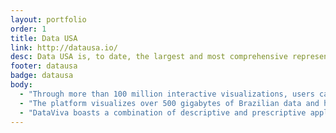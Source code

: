 ```yaml
---
layout: portfolio
order: 1
title: Data USA
link: http://datausa.io/
desc: Data USA is, to date, the largest and most comprehensive representation of U.S. data online. The website uses over 200,000 publicly available government datasets to create clean, easy to navigate visualizations on everything from job markets to higher education and healthcare. For anyone from business executives to students, Data USA can be used as a platform to enhance understanding and inform decision making within the U.S.
footer: datausa
badge: datausa
body:
  - "Through more than 100 million interactive visualizations, users can learn valuable insights and knowledge regarding the entire formal sector of Brazil."
  - "The platform visualizes over 500 gigabytes of Brazilian data and helps to answer basic questions such as \"which occupations are growing most quickly in my town?\" and \"what are students studying at UFMG?\""
  - "DataViva boasts a combination of descriptive and prescriptive applications and seeks to provide useful socio-economic information to anybody interest in the Brazilian economy."
---
```

